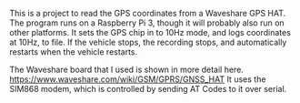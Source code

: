 This is a project to read the GPS coordinates from a Waveshare GPS HAT.
The program runs on a Raspberry Pi 3, though it will probably also run on other platforms.
It sets the GPS chip in to 10Hz mode, and logs coordinates at 10Hz, to file.
If the vehicle stops, the recording stops, and automatically restarts when the vehicle restarts.

The Waveshare board that I used is shown in more detail here.
https://www.waveshare.com/wiki/GSM/GPRS/GNSS_HAT
It uses the SIM868 modem, which is controlled by sending AT Codes to it over serial.


